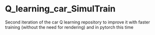 # Q_learning_car_SimulTrain
Second iteration of the car Q learning repository to improve it with faster training (without the need for rendering) and in pytorch this time
